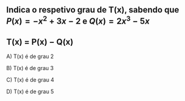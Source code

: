 ## Indica o respetivo grau de T(x), sabendo que $P(x) = -x^{2} +3x-2$ e $Q(x) = 2x^{3} -5x$ 

##   T(x) = P(x) $-$ Q(x) 

A)  T(x) é de grau 2  

B)  T(x) é de grau 3  

C)  T(x) é de grau 4  

D)  T(x) é de grau 5  
